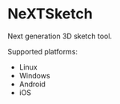 NeXTSketch
========

Next generation 3D sketch tool.

Supported platforms:
 * Linux
 * Windows
 * Android
 * iOS

